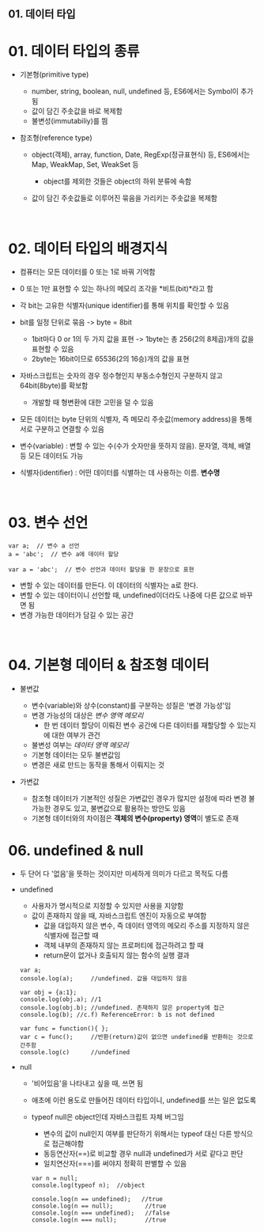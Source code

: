 ## 01. 데이터 타입

# 01. 데이터 타입의 종류

- 기본형(primitive type)

  - number, string, boolean, null, undefined 등, ES6에서는 Symbol이 추가됨
  - 값이 담긴 주솟값을 바로 복제함
  - 불변성(immutabiliy)를 띔

- 참조형(reference type)

  - object(객체), array, function, Date, RegExp(정규표현식) 등, ES6에서는 Map, WeakMap, Set, WeakSet 등
    - object를 제외한 것들은 object의 하위 분류에 속함
  - 값이 담긴 주솟값들로 이루어진 묶음을 가리키는 주솟값을 복제함

    <br/>

# 02. 데이터 타입의 배경지식

- 컴퓨터는 모든 데이터를 0 또는 1로 바꿔 기억함
- 0 또는 1만 표현할 수 있는 하나의 메모리 조각을 *비트(bit)*라고 함
- 각 bit는 고유한 식별자(unique identifier)를 통해 위치를 확인할 수 있음
- bit를 일정 단위로 묶음 -> byte = 8bit
  - 1bit마다 0 or 1의 두 가지 값을 표현 -> 1byte는 총 256(2의 8제곱)개의 값을 표현할 수 있음
  - 2byte는 16bit이므로 65536(2의 16승)개의 값을 표현
- 자바스크립트는 숫자의 경우 정수형인지 부동소수형인지 구분하지 않고 64bit(8byte)를 확보함
  - 개발할 때 형변환에 대한 고민을 덜 수 있음
- 모든 데이터는 byte 단위의 식별자, 즉 메모리 주솟값(memory address)을 통해 서로 구분하고 연결할 수 있음
- 변수(variable) : 변할 수 있는 수(수가 숫자만을 뜻하지 않음). 문자열, 객체, 배열 등 모든 데이터도 가능
- 식별자(identifier) : 어떤 데이터를 식별하는 데 사용하는 이름. **변수명**

  <br/>

# 03. 변수 선언

```
var a;  // 변수 a 선언
a = 'abc';  // 변수 a에 데이터 할당

var a = 'abc';  // 변수 선언과 데이터 할당을 한 문장으로 표현
```

- 변할 수 있는 데이터를 만든다. 이 데이터의 식별자는 a로 한다.
- 변할 수 있는 데이터이니 선언할 때, undefined이더라도 나중에 다른 값으로 바꾸면 됨
- 변경 가능한 데이터가 담길 수 있는 공간

<br/>

# 04. 기본형 데이터 & 참조형 데이터

- 불변값

  - 변수(variable)와 상수(constant)를 구분하는 성질은 '변경 가능성'임
  - 변경 가능성의 대상은 _변수 영역 메모리_
    - 한 번 데이터 할당이 이뤄진 변수 공간에 다른 데이터를 재할당할 수 있는지에 대한 여부가 관건
  - 불변성 여부는 _데이터 영역 메모리_
  - 기본형 데이터는 모두 불변값임
  - 변경은 새로 만드는 동작을 통해서 이뤄지는 것

- 가변값
  - 참조형 데이터가 기본적인 성질은 가변값인 경우가 많지만 설정에 따라 변경 불가능한 경우도 있고, 불변값으로 활용하는 방안도 있음
  - 기본형 데이터와의 차이점은 **객체의 변수(property) 영역**이 별도로 존재

# 06. undefined & null

- 두 단어 다 '없음'을 뜻하는 것이지만 미세하게 의미가 다르고 목적도 다름
- undefined

  - 사용자가 명시적으로 지정할 수 있지만 사용을 지양함
  - 값이 존재하지 않을 때, 자바스크립트 엔진이 자동으로 부여함
    - 값을 대입하지 않은 변수, 즉 데이터 영역의 메모리 주소를 지정하지 않은 식별자에 접근할 때
    - 객체 내부의 존재하지 않는 프로퍼티에 접근하려고 할 때
    - return문이 없거나 호출되지 않는 함수의 실행 결과

  ```
  var a;
  console.log(a);     //undefined. 값을 대입하지 않음

  var obj = {a:1};
  console.log(obj.a); //1
  console.log(obj.b); //undefined. 존재하지 않은 property에 접근
  console.log(b); //c.f) ReferenceError: b is not defined

  var func = function(){ };
  var c = func();     //반환(return)값이 없으면 undefined를 반환하는 것으로 간주함
  console.log(c)      //undefined
  ```

- null

  - '비어있음'을 나타내고 싶을 때, 쓰면 됨
  - 애초에 이런 용도로 만들어진 데이터 타입이니, undefined를 쓰는 일은 없도록
  - typeof null은 object인데 자바스크립트 자체 버그임

    - 변수의 값이 null인지 여부를 판단하기 위해서는 typeof 대신 다른 방식으로 접근해야함
    - 동등연산자(==)로 비교할 경우 null과 undefined가 서로 같다고 판단
    - 일치연산자(===)를 써야지 정확히 판별할 수 있음

    ```
    var n = null;
    console.log(typeof n);  //object

    console.log(n == undefined);   //true
    console.log(n == null);         //true
    console.log(n === undefined);   //false
    console.log(n === null);        //true
    ```
